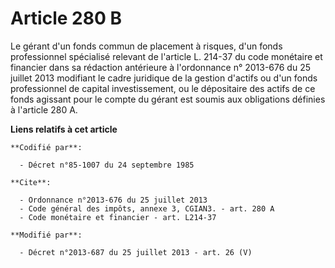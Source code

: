 # Article 280 B

Le gérant d'un fonds commun de placement à risques, d'un fonds professionnel spécialisé relevant de l'article L. 214-37 du
code monétaire et financier dans sa rédaction antérieure à l'ordonnance n° 2013-676 du 25 juillet 2013 modifiant le cadre
juridique de la gestion d'actifs ou d'un fonds professionnel de capital investissement, ou le dépositaire des actifs de ce
fonds agissant pour le compte du gérant est soumis aux obligations définies à l'article 280 A.

**Liens relatifs à cet article**

	**Codifié par**:

	  - Décret n°85-1007 du 24 septembre 1985

	**Cite**:

	  - Ordonnance n°2013-676 du 25 juillet 2013
	  - Code général des impôts, annexe 3, CGIAN3. - art. 280 A
	  - Code monétaire et financier - art. L214-37

	**Modifié par**:

	  - Décret n°2013-687 du 25 juillet 2013 - art. 26 (V)
